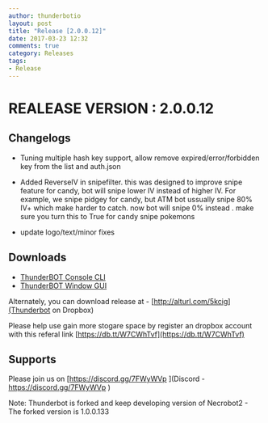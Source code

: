 ```yaml
---
author: thunderbotio 
layout: post
title: "Release [2.0.0.12]"
date: 2017-03-23 12:32
comments: true
category: Releases
tags:
- Release
---
```


# REALEASE VERSION : 2.0.0.12

## Changelogs
- Tuning multiple hash key support, allow remove expired/error/forbidden key from the list and auth.json

- Added ReverseIV in snipefilter. this was designed to improve snipe feature for candy, bot will snipe lower IV instead of higher IV. For example, we snipe pidgey for candy, but ATM bot ussually snipe 80% IV+ which make harder to catch. now bot will snipe 0% instead . make sure you turn this to True for candy snipe pokemons
- update logo/text/minor fixes

## Downloads
- [ThunderBOT Console CLI](/releases/2.0.0.12/ThunderBOT.CLI.zip)
- [ThunderBOT Window GUI](/releases/2.0.0.12/ThunderBOT.Win.zip)

Alternately, you can download release at - [http://alturl.com/5kcig](Thunderbot on Dropbox)

Please help use gain more stogare space by register an dropbox account with this referal link [https://db.tt/W7CWhTvf](https://db.tt/W7CWhTvf)

## Supports

Please join us on [https://discord.gg/7FWyWVp ](Discord - https://discord.gg/7FWyWVp )

Note: Thunderbot is forked and keep developing version of Necrobot2 - The forked version is 1.0.0.133
